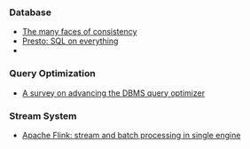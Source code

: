 ### Database
* [The many faces of consistency](the_many_faces_of_consistency.md)
* [Presto: SQL on everything](presto_sql_on_everthing.md)
* 

### Query Optimization
* [A survey on advancing the DBMS query optimizer](a_survey_on_advancing_the_dbms_query_optimizer.md)

### Stream System
* [Apache Flink: stream and batch processing in single engine](apache_flink_stream_and_batch_processing_in_single_engine.md)
